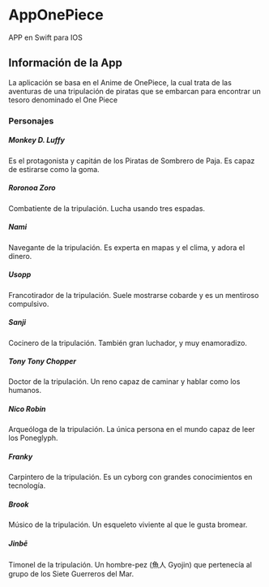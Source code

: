 # AppOnePiece
APP en Swift para IOS

## Información de la App
La aplicación se basa en el Anime de OnePiece, la cual trata de las aventuras de una tripulación de piratas que se embarcan para encontrar un tesoro denominado el One Piece

### Personajes

##### Monkey D. Luffy
Es el protagonista y capitán de los Piratas de Sombrero de Paja. Es capaz de estirarse como la goma.

##### Roronoa Zoro
Combatiente de la tripulación. Lucha usando tres espadas.

##### Nami
Navegante de la tripulación. Es experta en mapas y el clima, y adora el dinero.

##### Usopp
Francotirador de la tripulación. Suele mostrarse cobarde y es un mentiroso compulsivo.

##### Sanji
Cocinero de la tripulación. También gran luchador, y muy enamoradizo.

##### Tony Tony Chopper
Doctor de la tripulación. Un reno capaz de caminar y hablar como los humanos.

##### Nico Robin
Arqueóloga de la tripulación. La única persona en el mundo capaz de leer los Poneglyph.

##### Franky
Carpintero de la tripulación. Es un cyborg con grandes conocimientos en tecnología.

##### Brook
Músico de la tripulación. Un esqueleto viviente al que le gusta bromear.

##### Jinbē
Timonel de la tripulación. Un hombre-pez (魚人 Gyojin) que pertenecía al grupo de los Siete Guerreros del Mar.

